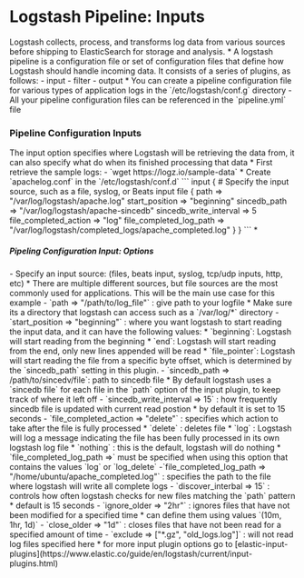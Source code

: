 <h1>Logstash Pipeline: Inputs</h1>
Logstash collects, process, and transforms log data from various sources before shipping to ElasticSearch for storage and analysis. 
* A logstash pipeline is a configuration file or set of configuration files that define how Logstash should handle incoming data. It consists of a series of plugins, as follows:
  - input 
  - filter
  - output
* You can create a pipeline configuration file for various types of application logs in the `/etc/logstash/conf.g` directory
  - All your pipeline configuration files can be referenced in the `pipeline.yml` file
<h3>Pipeline Configuration Inputs</h3>
The input option specifies where Logstash will be retrieving the data from, it can also specify what do when its finished processing that data
* First retrieve the sample logs:
  - `wget https://logz.io/sample-data`
* Create `apachelog.conf` in the `/etc/logstash/conf.d`
```
input {
  # Specify the input source, such as a file, syslog, or Beats input
  file {
    path => "/var/log/logstash/apache.log"
    start_position => "beginning"
    sincedb_path => "/var/log/logstash/apache-sincedb"
    sincedb_write_interval => 5
    file_completed_action => "log"
    file_completed_log_path => "/var/log/logstash/completed_logs/apache_completed.log"
  }
}
```
* <h5>Pipeling Configuration Input: Options</h5> 
  - Specify an input source: (files, beats input, syslog, tcp/udp inputs, http, etc)
    * There are multiple different sources, but file sources are the most commonly used for applications. This will be the main use case for this example
  - `path => "/path/to/log_file"` : give path to your logfile
    * Make sure its a directory that logstash can access such as a `/var/log/*` directory
  - `start_position => "beginning"` : where you want logstash to start reading the input data, and it can have the following values:
    * `beginning`: Logstash will start reading from the beginning
    * `end`: Logstash will start reading from the end, only new lines appended will be read
    * `file_pointer`: Logstash will start reading the file from a specific byte offset, which is determined by the `sincedb_path` setting in this plugin. 
  - `sincedb_path => /path/to/sincedv/file`: path to sincedb file
    * By default logstash uses a `sincedb file` for each file in the `path` option of the input plugin, to keep track of where it left off 
  - `sincedb_write_interval => 15` : how frequently sincedb file is updated with current read postion
    * by default it is set to 15 seconds
  - `file_completed_action => "delete"` : specifies which action to take after the file is fully processed
    * `delete` : deletes file
    * `log` : Logstash will log a message indicating the file has been fully processed in its own logstash log file
    * `nothing` : this is the default, logstash will do nothing
    * `file_completed_log_path =>` must be specified when using this option that contains the values `log` or `log_delete`
  -`file_completed_log_path => "/home/ubuntu/apache_completed.log"` : specifies the path to the file where logstash will write all complete logs
  - `discover_interbal => 15` : controls how often logstash checks for new files matching the `path` pattern
    * default is 15 seconds
  - `ignore_older => "2hr"` : ignores files that have not been modified for a specified time 
    * can define them using values `(10m, 1hr, 1d)`
  - `close_older => "1d"` : closes files that have not been read for a specified amount of time
  - `exclude => ["*.gz", "old_logs.log"]` : will not read log files specified here
* for more input plugin options go to [elastic-input-plugins](https://www.elastic.co/guide/en/logstash/current/input-plugins.html)
